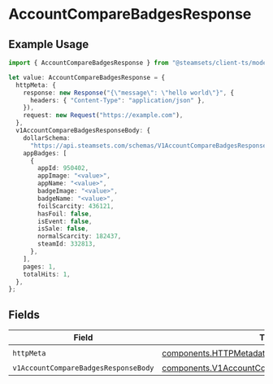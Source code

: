 # AccountCompareBadgesResponse

## Example Usage

```typescript
import { AccountCompareBadgesResponse } from "@steamsets/client-ts/models/operations";

let value: AccountCompareBadgesResponse = {
  httpMeta: {
    response: new Response("{\"message\": \"hello world\"}", {
      headers: { "Content-Type": "application/json" },
    }),
    request: new Request("https://example.com"),
  },
  v1AccountCompareBadgesResponseBody: {
    dollarSchema:
      "https://api.steamsets.com/schemas/V1AccountCompareBadgesResponseBody.json",
    appBadges: [
      {
        appId: 950402,
        appImage: "<value>",
        appName: "<value>",
        badgeImage: "<value>",
        badgeName: "<value>",
        foilScarcity: 436121,
        hasFoil: false,
        isEvent: false,
        isSale: false,
        normalScarcity: 182437,
        steamId: 332813,
      },
    ],
    pages: 1,
    totalHits: 1,
  },
};
```

## Fields

| Field                                                                                                          | Type                                                                                                           | Required                                                                                                       | Description                                                                                                    |
| -------------------------------------------------------------------------------------------------------------- | -------------------------------------------------------------------------------------------------------------- | -------------------------------------------------------------------------------------------------------------- | -------------------------------------------------------------------------------------------------------------- |
| `httpMeta`                                                                                                     | [components.HTTPMetadata](../../models/components/httpmetadata.md)                                             | :heavy_check_mark:                                                                                             | N/A                                                                                                            |
| `v1AccountCompareBadgesResponseBody`                                                                           | [components.V1AccountCompareBadgesResponseBody](../../models/components/v1accountcomparebadgesresponsebody.md) | :heavy_minus_sign:                                                                                             | OK                                                                                                             |